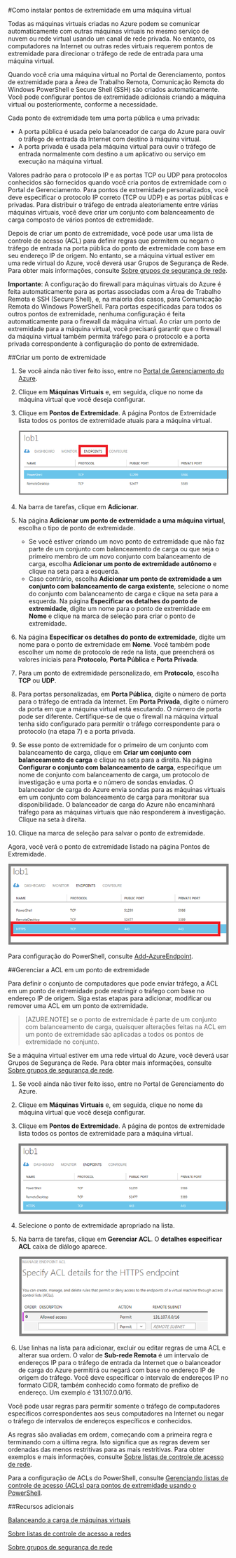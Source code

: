 ﻿<properties 
	pageTitle="Configurar pontos de extremidade em uma máquina virtual no Azure" 
	description="Saiba como configurar a comunicação com uma máquina virtual no Azure." 
	services="virtual-machines" 
	documentationCenter="" 
	authors="KBDAzure" 
	manager="timlt" 
	editor=""/>

<tags 
	ms.service="virtual-machines" 
	ms.workload="infrastructure-services" 
	ms.tgt_pltfrm="na" 
	ms.devlang="na" 
	ms.topic="article" 
	ms.date="02/12/2015" 
	ms.author="kathydav"/>

#Como instalar pontos de extremidade em uma máquina virtual

Todas as máquinas virtuais criadas no Azure podem se comunicar automaticamente com outras máquinas virtuais no mesmo serviço de nuvem ou rede virtual usando um canal de rede privada. No entanto, os computadores na Internet ou outras redes virtuais requerem pontos de extremidade para direcionar o tráfego de rede de entrada para uma máquina virtual.

Quando você cria uma máquina virtual no Portal de Gerenciamento, pontos de extremidade para a Área de Trabalho Remota, Comunicação Remota do Windows PowerShell e Secure Shell (SSH) são criados automaticamente. Você pode configurar pontos de extremidade adicionais criando a máquina virtual ou posteriormente, conforme a necessidade. 

Cada ponto de extremidade tem uma porta pública e uma privada:

- A porta pública é usada pelo balanceador de carga do Azure para ouvir o tráfego de entrada da Internet com destino à máquina virtual. 
- A porta privada é usada pela máquina virtual para ouvir o tráfego de entrada normalmente com destino a um aplicativo ou serviço em execução na máquina virtual.

Valores padrão para o protocolo IP e as portas TCP ou UDP para protocolos conhecidos são fornecidos quando você cria pontos de extremidade com o Portal de Gerenciamento. Para pontos de extremidade personalizados, você deve especificar o protocolo IP correto (TCP ou UDP) e as portas públicas e privadas. Para distribuir o tráfego de entrada aleatoriamente entre várias máquinas virtuais, você deve criar um conjunto com balanceamento de carga composto de vários pontos de extremidade.

Depois de criar um ponto de extremidade, você pode usar uma lista de controle de acesso (ACL) para definir regras que permitem ou negam o tráfego de entrada na porta pública do ponto de extremidade com base em seu endereço IP de origem. No entanto, se a máquina virtual estiver em uma rede virtual do Azure, você deverá usar Grupos de Segurança de Rede. Para obter mais informações, consulte [Sobre grupos de segurança de rede](https://msdn.microsoft.com/library/azure/dn848316.aspx).

**Importante**: A configuração do firewall para máquinas virtuais do Azure é feita automaticamente para as portas associadas com a Área de Trabalho Remota e SSH (Secure Shell), e, na maioria dos casos, para Comunicação Remota do Windows PowerShell. Para portas especificadas para todos os outros pontos de extremidade, nenhuma configuração é feita automaticamente para o firewall da máquina virtual. Ao criar um ponto de extremidade para a máquina virtual, você precisará garantir que o firewall da máquina virtual também permita tráfego para o protocolo e a porta privada correspondente à configuração do ponto de extremidade.

##Criar um ponto de extremidade

1.	Se você ainda não tiver feito isso, entre no [Portal de Gerenciamento do Azure](http://manage.windowsazure.com/).
2.	Clique em **Máquinas Virtuais** e, em seguida, clique no nome da máquina virtual que você deseja configurar.
3.	Clique em **Pontos de Extremidade**. A página Pontos de Extremidade lista todos os pontos de extremidade atuais para a máquina virtual.

	![Endpoints](./media/virtual-machines-set-up-endpoints/endpointswindows.png)
 
4.	Na barra de tarefas, clique em **Adicionar**. 
5.	Na página **Adicionar um ponto de extremidade a uma máquina virtual**, escolha o tipo de ponto de extremidade. 

	- Se você estiver criando um novo ponto de extremidade que não faz parte de um conjunto com balanceamento de carga ou que seja o primeiro membro de um novo conjunto com balanceamento de carga, escolha **Adicionar um ponto de extremidade autônomo** e clique na seta para a esquerda.
	- Caso contrário, escolha **Adicionar um ponto de extremidade a um conjunto com balanceamento de carga existente**, selecione o nome do conjunto com balanceamento de carga e clique na seta para a esquerda. Na página **Especificar os detalhes do ponto de extremidade**, digite um nome para o ponto de extremidade em **Nome** e clique na marca de seleção para criar o ponto de extremidade.

6.	Na página **Especificar os detalhes do ponto de extremidade**, digite um nome para o ponto de extremidade em **Nome**. Você também pode escolher um nome de protocolo de rede na lista, que preencherá os valores iniciais para **Protocolo**, **Porta Pública** e **Porta Privada**.
7.	Para um ponto de extremidade personalizado, em **Protocolo**, escolha **TCP** ou **UDP**.
8.	Para portas personalizadas, em **Porta Pública**, digite o número de porta para o tráfego de entrada da Internet. Em **Porta Privada**, digite o número da porta em que a máquina virtual está escutando. O número de porta pode ser diferente. Certifique-se de que o firewall na máquina virtual tenha sido configurado para permitir o tráfego correspondente para o protocolo (na etapa 7) e a porta privada.
9.	Se esse ponto de extremidade for o primeiro de um conjunto com balanceamento de carga, clique em **Criar um conjunto com balanceamento de carga** e clique na seta para a direita. Na página **Configurar o conjunto com balanceamento de carga**, especifique um nome de conjunto com balanceamento de carga, um protocolo de investigação e uma porta e o número de sondas enviadas. O balanceador de carga do Azure envia sondas para as máquinas virtuais em um conjunto com balanceamento de carga para monitorar sua disponibilidade. O balanceador de carga do Azure não encaminhará tráfego para as máquinas virtuais que não responderem à investigação. Clique na seta à direita.
10.	Clique na marca de seleção para salvar o ponto de extremidade.

Agora, você verá o ponto de extremidade listado na página Pontos de Extremidade.

![Endpoint creation successful](./media/virtual-machines-set-up-endpoints/endpointwindowsnew.png)
 
Para configuração do PowerShell, consulte [Add-AzureEndpoint](https://msdn.microsoft.com/library/azure/dn495300.aspx).

##Gerenciar a ACL em um ponto de extremidade

Para definir o conjunto de computadores que pode enviar tráfego, a ACL em um ponto de extremidade pode restringir o tráfego com base no endereço IP de origem. Siga estas etapas para adicionar, modificar ou remover uma ACL em um ponto de extremidade.

> [AZURE.NOTE] se o ponto de extremidade é parte de um conjunto com balanceamento de carga, quaisquer alterações feitas na ACL em um ponto de extremidade são aplicadas a todos os pontos de extremidade no conjunto.

Se a máquina virtual estiver em uma rede virtual do Azure, você deverá usar Grupos de Segurança de Rede. Para obter mais informações, consulte [Sobre grupos de segurança de rede](https://msdn.microsoft.com/library/azure/dn848316.aspx).


1.	Se você ainda não tiver feito isso, entre no Portal de Gerenciamento do Azure.
2.	Clique em **Máquinas Virtuais** e, em seguida, clique no nome da máquina virtual que você deseja configurar.
3.	Clique em **Pontos de Extremidade**. A página de pontos de extremidade lista todos os pontos de extremidade para a máquina virtual.

    ![ACL list](./media/virtual-machines-set-up-endpoints/EndpointsShowsDefaultEndpointsForVM.png)
 
4.	Selecione o ponto de extremidade apropriado na lista. 
5.	Na barra de tarefas, clique em **Gerenciar ACL**. O **detalhes especificar ACL** caixa de diálogo aparece.

    ![Specify ACL details](./media/virtual-machines-set-up-endpoints/EndpointACLdetails.png)
 
6.	Use linhas na lista para adicionar, excluir ou editar regras de uma ACL e alterar sua ordem. O valor de **Sub-rede Remota** é um intervalo de endereços IP para o tráfego de entrada da Internet que o balanceador de carga do Azure permitirá ou negará com base no endereço IP de origem do tráfego. Você deve especificar o intervalo de endereços IP no formato CIDR, também conhecido como formato de prefixo de endereço. Um exemplo é 131.107.0.0/16. 

Você pode usar regras para permitir somente o tráfego de computadores específicos correspondentes aos seus computadores na Internet ou negar o tráfego de intervalos de endereços específicos e conhecidos.

As regras são avaliadas em ordem, começando com a primeira regra e terminando com a última regra. Isto significa que as regras devem ser ordenadas das menos restritivas para as mais restritivas. Para obter exemplos e mais informações, consulte [Sobre listas de controle de acesso de rede](http://go.microsoft.com/fwlink/p/?linkid=303816&clcid=0x409).

Para a configuração de ACLs do PowerShell, consulte [Gerenciando listas de controle de acesso (ACLs) para pontos de extremidade usando o PowerShell](https://msdn.microsoft.com/library/azure/dn376543.aspx).

##Recursos adicionais

[Balanceando a carga de máquinas virtuais](http://www.windowsazure.com/manage/windows/common-tasks/how-to-load-balance-virtual-machines/)

[Sobre listas de controle de acesso a redes](http://go.microsoft.com/fwlink/p/?linkid=303816&clcid=0x409)

[Sobre grupos de segurança de rede](https://msdn.microsoft.com/library/azure/dn848316.aspx)



<!--HONumber=47-->
